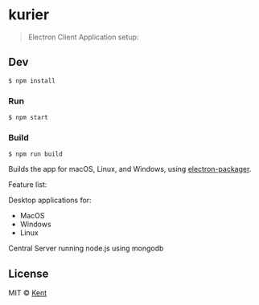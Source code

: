 # kurier



>Electron Client Application setup:

## Dev

```
$ npm install
```

### Run

```
$ npm start
```

### Build

```
$ npm run build
```

Builds the app for macOS, Linux, and Windows, using [electron-packager](https://github.com/electron-userland/electron-packager).


Feature list: 

Desktop applications for:
- MacOS 
- Windows 
- Linux 

Central Server running node.js using mongodb

## License

MIT © [Kent](http://github.com/onesix)
